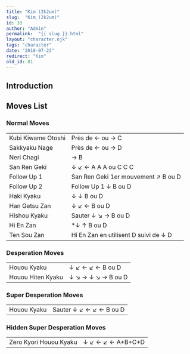 ```yaml
---
title: "Kim (2k2um)"
slug:  "Kim_(2k2um)"
id: 33
author: "Admin"
permalink:  "{{ slug }}.html"
layout: "character.njk"
tags: "character"
date: "2010-07-23"
redirect: "Kim"
old_id: 81
---
```


## Introduction

## Moves List

### Normal Moves

|                    |                                       |
|--------------------|---------------------------------------|
| Kubi Kiwame Otoshi | Près de ← ou → C                      |
| Sakkyaku Nage      | Près de ← ou → D                      |
| Neri Chagi         | → B                                   |
| San Ren Geki       | ↓ ↙ ← A A A ou C C C                  |
| Follow Up 1        | San Ren Geki 1er mouvement ↗ B ou D   |
| Follow Up 2        | Follow Up 1 ↓ B ou D                  |
| Haki Kyaku         | ↓ ↓ B ou D                            |
| Han Getsu Zan      | ↓ ↙ ← B ou D                          |
| Hishou Kyaku       | Sauter ↓ ↘ → B ou D                   |
| Hi En Zan          | \*↓ ↑ B ou D                          |
| Ten Sou Zan        | Hi En Zan en utilisent D suivi de ↓ D |

### Desperation Moves

|                   |                    |
|-------------------|--------------------|
| Houou Kyaku       | ↓ ↙ ← ↙ ← B ou D   |
| Houou Hiten Kyaku | ↓ ↘ → ↓ ↘ → B ou D |

### Super Desperation Moves

|             |                         |
|-------------|-------------------------|
| Houou Kyaku | Sauter ↓ ↙ ← ↙ ← B ou D |

### Hidden Super Desperation Moves

|                        |                   |
|------------------------|-------------------|
| Zero Kyori Houou Kyaku | ↓ ↙ ← ↙ ← A+B+C+D |

